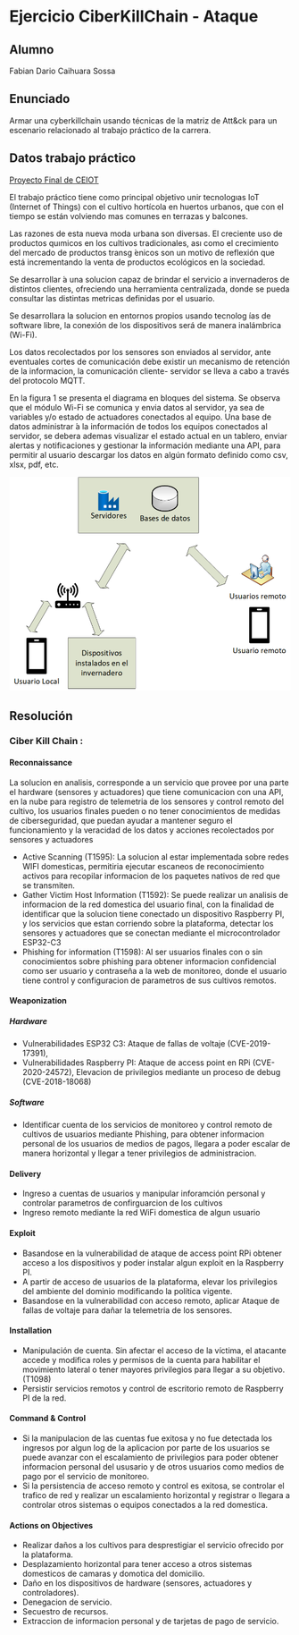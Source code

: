 # Ejercicio CiberKillChain - Ataque



## Alumno

Fabian Dario Caihuara Sossa

## Enunciado

Armar una cyberkillchain usando técnicas de la matriz de Att&ck para un escenario relacionado al trabajo práctico de la carrera.

## Datos trabajo práctico

[Proyecto Final de CEIOT](https://drive.google.com/file/d/1FjbXYzCWZ4eS5C56Qv2SLjFVFD-HcaBf/view?usp=sharing)

El trabajo práctico tiene como principal objetivo unir tecnologıas IoT (Internet of Things) con
el cultivo hortícola en huertos urbanos, que con el tiempo se están volviendo mas comunes en
terrazas y balcones.

Las razones de esta nueva moda urbana son diversas. El creciente uso de productos quımicos
en los cultivos tradicionales, ası como el crecimiento del mercado de productos transg ́enicos son
un motivo de reflexión que está incrementando la venta de productos ecológicos en la sociedad.

Se desarrollar ́a una solucion capaz de brindar el servicio a invernaderos de distintos clientes,
ofreciendo una herramienta centralizada, donde se pueda consultar las distintas metricas
definidas por el usuario.

Se desarrollara la solucion en entornos propios usando tecnolog ́ıas de software libre, la conexión
de los dispositivos será de manera inalámbrica (Wi-Fi).

Los datos recolectados por los sensores son enviados al servidor, ante eventuales cortes de
comunicación debe existir un mecanismo de retención de la informacion, la comunicación cliente-
servidor se lleva a cabo a través del protocolo MQTT.

En la figura 1 se presenta el diagrama en bloques del sistema. Se observa que el módulo
Wi-Fi se comunica y envia datos al servidor, ya sea de variables y/o estado de actuadores
conectados al equipo. Una base de datos administrar ́a la información de todos los equipos
conectados al servidor, se debera ademas visualizar el estado actual en un tablero, enviar alertas
y notificaciones y gestionar la información mediante una API, para permitir al usuario descargar
los datos en algún formato definido como csv, xlsx, pdf, etc.

![](Diagrama_bloques.png)

## Resolución

### Ciber Kill Chain :

#### Reconnaissance

La solucion en analisis, corresponde a un servicio que provee por una parte el hardware (sensores y actuadores) que tiene comunicacion con una API, 
en la nube para registro de telemetria de los sensores y control remoto del cultivo, los usuarios finales pueden o no tener conocimientos de medidas
de ciberseguridad, que puedan ayudar a mantener seguro el funcionamiento y la veracidad de los datos y acciones recolectados por sensores y actuadores

  - Active Scanning (T1595): La solucion al estar implementada sobre redes WIFI domesticas, permitiria ejecutar escaneos de reconocimiento activos para recopilar informacion de los paquetes nativos de red que se transmiten. 
  - Gather Victim Host Information (T1592): Se puede realizar un analisis de informacion de la red domestica del usuario final, con la finalidad de identificar que la solucion tiene conectado un dispositivo Raspberry PI, y los servicios que estan corriendo sobre la plataforma, detectar los sensores y actuadores que se conectan mediante el microcontrolador ESP32-C3
  - Phishing for information (T1598): Al ser usuarios finales con o sin conocimientos sobre phishing para obtener informacion confidencial como ser usuario y contraseña a la web de monitoreo, donde el usuario tiene control y configuracion de parametros de sus cultivos remotos.

#### Weaponization
##### Hardware
  - Vulnerabilidades ESP32 C3: Ataque de fallas de voltaje (CVE-2019-17391), 
  - Vulnerabilidades Raspberry PI: Ataque de access point en RPi (CVE-2020-24572), Elevacion de privilegios mediante un proceso de debug (CVE-2018-18068)
##### Software
  - Identificar cuenta de los servicios de monitoreo y control remoto de cultivos de usuarios mediante Phishing, para obtener informacion personal de los usuarios de medios de pagos, llegara a poder escalar de manera horizontal y llegar a tener privilegios de administracion.
  
#### Delivery
  - Ingreso a cuentas de usuarios y manipular inforamción personal y controlar parametros de confirguarcion de los cultivos
  - Ingreso remoto mediante la red WiFi domestica de algun usuario 
  
#### Exploit
  - Basandose en la vulnerabilidad de ataque de access point RPi obtener acceso a los dispositivos y poder instalar algun exploit en la Raspberry PI.
  - A partir de acceso de usuarios de la plataforma, elevar los privilegios del ambiente del dominio modificando la política vigente.
  - Basandose en la vulnerabilidad con acceso remoto, aplicar Ataque de fallas de voltaje para dañar la telemetria de los sensores.
  
#### Installation  
  - Manipulación de cuenta. Sin afectar el acceso de la víctima, el atacante accede y modifica roles y permisos de la cuenta para habilitar el movimiento lateral o tener mayores privilegios para llegar a su objetivo. (T1098)
  - Persistir servicios remotos y control de escritorio remoto de Raspberry PI de la red.

#### Command & Control
  - Si la manipulacion de las cuentas fue exitosa y no fue detectada los ingresos por algun log de la aplicacion por parte de los usuarios se puede avanzar con el escalamiento de privilegios para poder obtener informacion personal del ususario y de otros usuarios como medios de pago por el servicio de monitoreo.
  - Si la persistencia de acceso remoto y control es exitosa, se controlar el trafico de red y realizar un escalamiento horizontal y registrar o llegara a controlar otros sistemas o equipos conectados a la red domestica.
  
#### Actions on Objectives
  - Realizar daños a los cultivos para desprestigiar el servicio ofrecido por la plataforma.
  - Desplazamiento horizontal para tener acceso a otros sistemas domesticos de camaras y domotica del domicilio.
  - Daño en los dispositivos de hardware (sensores, actuadores y controladores).
  - Denegacion de servicio.
  - Secuestro de recursos.
  - Extraccion de informacion personal y de tarjetas de pago de servicio.
  





  


